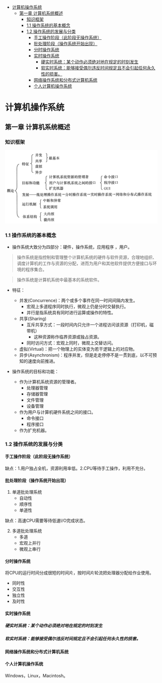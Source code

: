
<!-- @import "[TOC]" {cmd="toc" depthFrom=1 depthTo=6 orderedList=false} -->

<!-- code_chunk_output -->

- [计算机操作系统](#计算机操作系统)
  - [第一章 计算机系统概述](#第一章-计算机系统概述)
    - [知识框架](#知识框架)
    - [1.1 操作系统的基本概念](#11-操作系统的基本概念)
    - [1.2 操作系统的发展与分类](#12-操作系统的发展与分类)
      - [手工操作阶段（此阶段无操作系统）](#手工操作阶段此阶段无操作系统)
      - [批处理阶段（操作系统开始出现）](#批处理阶段操作系统开始出现)
      - [分时操作系统](#分时操作系统)
      - [实时操作系统](#实时操作系统)
        - [硬实时系统：某个动作必须绝对地在规定的时刻发生](#硬实时系统某个动作必须绝对地在规定的时刻发生)
        - [软实时系统：能够接受偶尔违反时间规定且不会引起任何永久性的损害。](#软实时系统能够接受偶尔违反时间规定且不会引起任何永久性的损害)
      - [网络操作系统和分布式计算机系统](#网络操作系统和分布式计算机系统)
      - [个人计算机操作系统](#个人计算机操作系统)

<!-- /code_chunk_output -->

# 计算机操作系统
## 第一章 计算机系统概述
### 知识框架

![](img/IMG_0377.jpg)

### 1.1 操作系统的基本概念
- 操作系统大致分为四部分：硬件，操作系统，应用程序 ，用户。

> 操作系统是指控制和管理整个计算机系统的硬件与软件资源，合理地组织、调度计算机的工作与资源的分配，进而为用户和其他软件提供方便接口与环境的程序集合。

> 操作系统是计算机系统中最基本的系统软件。

- 特征：
  - 并发(Concurrence)：两个或多个事件在同一时间间隔内发生。
    - 宏观上多道程序同时执行，微观上仍是分时交替执行。
    - 并行是指系统具有同时进行运算或操作的特性。
  - 共享(Sharing)
    - 互斥共享方式：一段时间内只允许一个进程访问该资源（打印机，磁带机）
      - 这种资源称作临界资源或独占资源。
    - 同时访问方式：宏观上同时，微观上交替访问。
  - 虚拟(Virtual)：把一个物理上的实体变为若干逻辑上的对应物。
  - 异步(Asynchronism)：程序并发，但是走走停停不是一贯到底，以不可预知的速度向前推进。

- 操作系统的目标和功能：
  - 作为计算机系统资源的管理者。
    - 处理器管理
    - 存储器管理
    - 文件管理
    - 设备管理
  - 作为用户与计算机硬件系统之间的接口。
    - 命令接口
    - 程序接口
  - 作为扩充机器。

### 1.2 操作系统的发展与分类
#### 手工操作阶段（此阶段无操作系统）

缺点：1.用户独占全机，资源利用率低。2.CPU等待手工操作，利用不充分。


#### 批处理阶段（操作系统开始出现）

1. 单道批处理系统
    - 自动性
    - 顺序性
    - 单道性

缺点：高速CPU需要等待低速I/O完成状态。

2. 多道批处理系统
    - 多道
    - 宏观上并行
    - 微观上串行

#### 分时操作系统
将CPU的运行时间分成很短的时间片，按时间片轮流把处理器分配给作业使用。
- 同时性
- 交互性
- 独立性
- 及时性
#### 实时操作系统
##### 硬实时系统：某个动作必须绝对地在规定的时刻发生
##### 软实时系统：能够接受偶尔违反时间规定且不会引起任何永久性的损害。

#### 网络操作系统和分布式计算机系统
#### 个人计算机操作系统
Windows，Linux，Macintosh。
